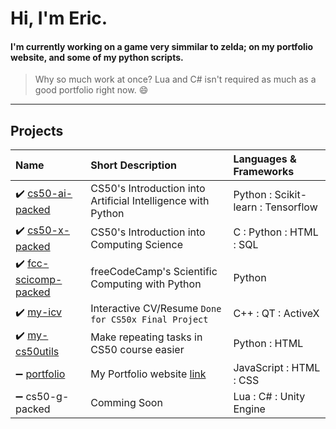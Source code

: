 <!--
**GrandEchoWhiskey/GrandEchoWhiskey** is a ✨ _special_ ✨ repository because its `README.md` (this file) appears on your GitHub profile.

Here are some ideas to get you started:

- 🔭 I’m currently working on ...
- 🌱 I’m currently learning ...
- 👯 I’m looking to collaborate on ...
- 🤔 I’m looking for help with ...
- 💬 Ask me about ...
- 📫 How to reach me: ...
- 😄 Pronouns: ...
- ⚡ Fun fact: ...
-->

# Hi, I'm Eric.
#### I'm currently working on a game very simmilar to zelda; on my portfolio website, and some of my python scripts.
> Why so much work at once? Lua and C# isn't required as much as a good portfolio right now. 😄

---

## Projects
Name | Short Description | Languages & Frameworks
:--- | :--- | :---
:heavy_check_mark: [cs50-ai-packed](https://github.com/GrandEchoWhiskey/cs50-ai) | CS50's Introduction into Artificial Intelligence with Python | Python : Scikit-learn : Tensorflow
:heavy_check_mark: [cs50-x-packed](https://github.com/GrandEchoWhiskey/cs50-intro) | CS50's Introduction into Computing Science | C : Python : HTML : SQL
:heavy_check_mark: [fcc-scicomp-packed](https://github.com/GrandEchoWhiskey/fcc-scicomp) | freeCodeCamp's Scientific Computing with Python | Python
:heavy_check_mark: [my-icv](https://github.com/GrandEchoWhiskey/my-icv) | Interactive CV/Resume `Done for CS50x Final Project` | C++ : QT : ActiveX
:heavy_check_mark: [my-cs50utils](https://github.com/GrandEchoWhiskey/my-cs50utils) | Make repeating tasks in CS50 course easier | Python : HTML
:heavy_minus_sign: [portfolio](https://github.com/GrandEchoWhiskey/grandechowhiskey.github.io) | My Portfolio website [link](https://grandechowhiskey.github.io) | JavaScript : HTML : CSS
:heavy_minus_sign: cs50-g-packed | Comming Soon | Lua : C# : Unity Engine
